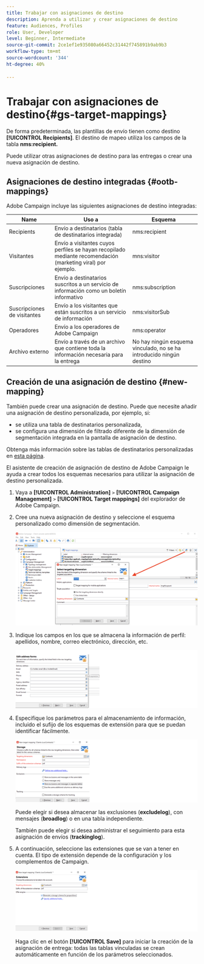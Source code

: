 ```yaml
---
title: Trabajar con asignaciones de destino
description: Aprenda a utilizar y crear asignaciones de destino
feature: Audiences, Profiles
role: User, Developer
level: Beginner, Intermediate
source-git-commit: 2ce1ef1e935080a66452c31442f745891b9ab9b3
workflow-type: tm+mt
source-wordcount: '344'
ht-degree: 40%

---
```


# Trabajar con asignaciones de destino{#gs-target-mappings}

De forma predeterminada, las plantillas de envío tienen como destino **[!UICONTROL Recipients]**. El destino de mapeo utiliza los campos de la tabla **nms:recipient.**

Puede utilizar otras asignaciones de destino para las entregas o crear una nueva asignación de destino.

## Asignaciones de destino integradas {#ootb-mappings}

Adobe Campaign incluye las siguientes asignaciones de destino integradas:

| Name | Uso a | Esquema |
|---|---|---|
| Recipients | Envío a destinatarios (tabla de destinatarios integrada) | nms:recipient |
| Visitantes | Envío a visitantes cuyos perfiles se hayan recopilado mediante recomendación (marketing viral) por ejemplo. | mns:visitor |
| Suscripciones | Envío a destinatarios suscritos a un servicio de información como un boletín informativo | nms:subscription |
| Suscripciones de visitantes | Envío a los visitantes que están suscritos a un servicio de información | nms:visitorSub |
| Operadores | Envío a los operadores de Adobe Campaign | nms:operator |
| Archivo externo | Envío a través de un archivo que contiene toda la información necesaria para la entrega | No hay ningún esquema vinculado, no se ha introducido ningún destino |

## Creación de una asignación de destino {#new-mapping}

También puede crear una asignación de destino. Puede que necesite añadir una asignación de destino personalizada, por ejemplo, si:

* se utiliza una tabla de destinatarios personalizada,
* se configura una dimensión de filtrado diferente de la dimensión de segmentación integrada en la pantalla de asignación de destino.

Obtenga más información sobre las tablas de destinatarios personalizadas en [esta página](../dev/custom-recipient.md).

El asistente de creación de asignación de destino de Adobe Campaign le ayuda a crear todos los esquemas necesarios para utilizar la asignación de destino personalizada.

1. Vaya a **[!UICONTROL Administration]** `>` **[!UICONTROL Campaign Management]** `>` **[!UICONTROL Target mappings]** del explorador de Adobe Campaign.

1. Cree una nueva asignación de destino y seleccione el esquema personalizado como dimensión de segmentación.

   ![](assets/new-target-mapping.png)


1. Indique los campos en los que se almacena la información de perfil: apellidos, nombre, correo electrónico, dirección, etc.

   ![](assets/wf_new_mapping_define_join.png)

1. Especifique los parámetros para el almacenamiento de información, incluido el sufijo de los esquemas de extensión para que se puedan identificar fácilmente.

   ![](assets/wf_new_mapping_define_names.png)

   Puede elegir si desea almacenar las exclusiones (**excludelog**), con mensajes (**broadlog**) o en una tabla independiente.

   También puede elegir si desea administrar el seguimiento para esta asignación de envíos (**trackinglog**).

1. A continuación, seleccione las extensiones que se van a tener en cuenta. El tipo de extensión depende de la configuración y los complementos de Campaign.

   ![](assets/wf_new_mapping_define_extensions.png)

   Haga clic en el botón **[!UICONTROL Save]** para iniciar la creación de la asignación de entrega: todas las tablas vinculadas se crean automáticamente en función de los parámetros seleccionados.

